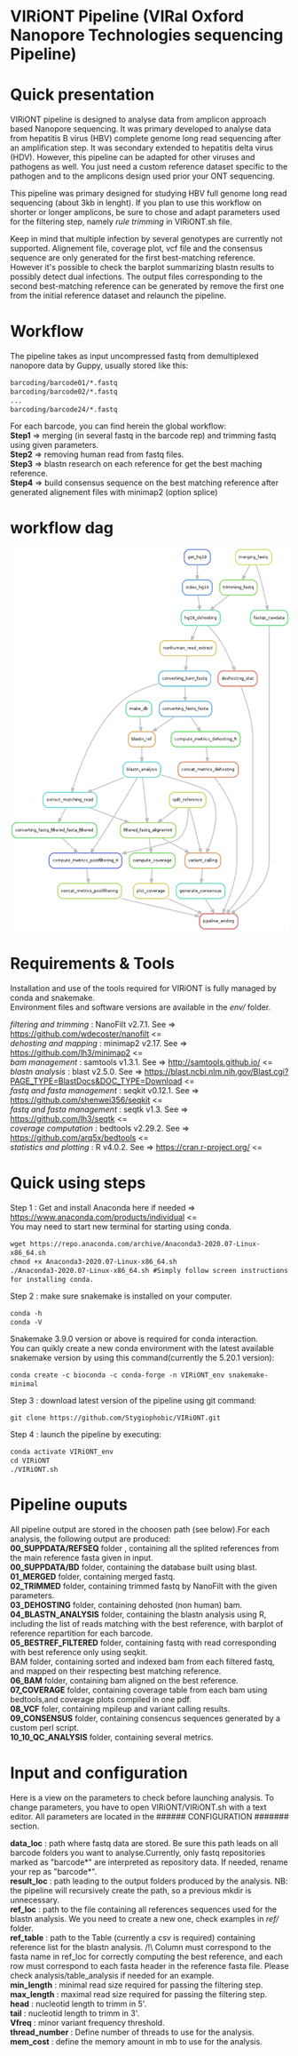 # VIRiONT Pipeline (VIRal Oxford Nanopore Technologies sequencing Pipeline)

# Quick presentation

VIRiONT pipeline is designed to analyse data from amplicon approach based Nanopore sequencing. It was primary developed to analyse data from hepatitis B virus (HBV) complete genome long read sequencing after an amplification step. It was secondary extended to hepatitis delta virus (HDV). However, this pipeline can be adapted for other viruses and pathogens as well. You just need a custom reference dataset specific to the pathogen and to the amplicons design used prior your ONT sequencing.

This pipeline was primary designed for studying HBV full genome long read sequencing (about 3kb in lenght). If you plan to use this workflow on shorter or longer amplicons, be sure to chose and adapt parameters used for the filtering step, namely *rule trimming* in VIRiONT.sh file.

Keep in mind that multiple infection by several genotypes are currently not supported. Alignement file, coverage plot, vcf file and the consensus sequence are only generated for the first best-matching reference.  However it's possible to check the barplot summarizing blastn results to possibly detect dual infections. The output files corresponding to the second best-matching reference can be generated by remove the first one from the initial reference dataset and relaunch the pipeline.

# Workflow

The pipeline takes as input uncompressed fastq from demultiplexed nanopore data by Guppy, usually stored like this:  
```
barcoding/barcode01/*.fastq
barcoding/barcode02/*.fastq
...
barcoding/barcode24/*.fastq
``` 
For each barcode, you can find herein the global workflow:  
**Step1** => merging (in several fastq in the barcode rep) and trimming fastq using given parameters.  
**Step2** => removing human read from fastq files.  
**Step3** => blastn research on each reference for get the best maching reference.     
**Step4** => build consensus sequence on the best matching reference after generated alignement files with minimap2 (option splice)    

# workflow dag

![image info](./documents/workflow.png)

# Requirements & Tools

Installation and use of the tools required for VIRiONT is fully managed by conda and snakemake.  
Environment files and software versions are available in the *env/* folder.  

*filtering and trimming* : NanoFilt v2.7.1. See => https://github.com/wdecoster/nanofilt <=  
*dehosting and mapping* : minimap2 v2.17. See => https://github.com/lh3/minimap2 <=  
*bam management* : samtools v1.3.1. See => http://samtools.github.io/ <=  
*blastn analysis* : blast v2.5.0. See => https://blast.ncbi.nlm.nih.gov/Blast.cgi?PAGE_TYPE=BlastDocs&DOC_TYPE=Download <=  
*fastq and fasta management* : seqkit v0.12.1. See => https://github.com/shenwei356/seqkit <=  
*fastq and fasta management* : seqtk v1.3. See => https://github.com/lh3/seqtk <=   
*coverage computation* : bedtools v2.29.2. See => https://github.com/arq5x/bedtools <=   
*statistics and plotting* : R v4.0.2. See => https://cran.r-project.org/ <=  


# Quick using steps

Step 1 : Get and install Anaconda here if needed => https://www.anaconda.com/products/individual <=  
You may need to start new terminal for starting using conda.   
```
wget https://repo.anaconda.com/archive/Anaconda3-2020.07-Linux-x86_64.sh
chmod +x Anaconda3-2020.07-Linux-x86_64.sh
./Anaconda3-2020.07-Linux-x86_64.sh #Simply follow screen instructions for installing conda.
```
Step 2 : make sure snakemake is installed on your computer. 
```
conda -h
conda -V
``` 
Snakemake 3.9.0 version or above is required for conda interaction.  
You can quikly create a new conda environment with the latest available snakemake version by using this command(currently the 5.20.1 version):  
```
conda create -c bioconda -c conda-forge -n VIRiONT_env snakemake-minimal
```
Step 3 : download latest version of the pipeline using git command:  
```
git clone https://github.com/Stygiophobic/VIRiONT.git
```
Step 4 : launch the pipeline by executing:  
```
conda activate VIRiONT_env
cd VIRiONT
./VIRiONT.sh
```

# Pipeline ouputs

All pipeline output are stored in the choosen path (see below).For each analysis, the following output are produced:  
**00_SUPPDATA/REFSEQ** folder , containing all the splited references from the main reference fasta given in input.  
**00_SUPPDATA/BD** folder, containing the database built using blast.  
**01_MERGED** folder, containing merged fastq.  
**02_TRIMMED** folder, containing trimmed fastq by NanoFilt with the given parameters.  
**03_DEHOSTING** folder, containing dehosted (non human) bam.  
**04_BLASTN_ANALYSIS** folder, containing the blastn analysis using R, including the list of reads matching with the best reference, with barplot of reference repartition for each barcode.  
**05_BESTREF_FILTERED** folder, containing fastq with read corresponding with best reference only using seqkit.  
BAM folder, containing sorted and indexed bam from each filtered fastq, and mapped on their respecting best matching reference.  
**06_BAM** folder, containing bam aligned on the best reference.  
**07_COVERAGE** folder, containing coverage table from each bam using bedtools,and coverage plots compiled in one pdf.  
**08_VCF** foler, containing mpileup and variant calling results.  
**09_CONSENSUS** folder, containing consencus sequences generated by a custom perl script.  
**10_10_QC_ANALYSIS** folder, containing several metrics.  


# Input and configuration

Here is a view on the parameters to check before launching analysis. To change parameters, you have to open VIRiONT/VIRiONT.sh with a text editor. All parameters are located in the ###### CONFIGURATION ####### section.

**data_loc** : path where fastq data are stored. Be sure this path leads on all barcode folders you want to analyse.Currently, only fastq repositories marked as "barcode*" are interpreted as repository data. If needed, rename your rep as "barcode*".  
**result_loc** : path leading to the output folders produced by the analysis. NB: the pipeline will recursively create the path, so a previous mkdir is unnecessary.  
**ref_loc** : path to the file containing all references sequences used for the blastn analysis. We you need to create a new one, check examples in *ref/* folder.  
**ref_table** : path to the Table (currently a csv is required) containing reference list for the blastn analysis. /!\ Column must correspond to the fasta name in ref_loc for correctly computing the best reference, and each row must correspond to each fasta header in the reference fasta file. Please check analysis/table_analysis if needed for an example.  
**min_length** : minimal read size required for passing the filtering step.  
**max_length** : maximal read size required for passing the filtering step.  
**head** : nucleotid length to trimm in 5'.  
**tail** : nucleotid length to trimm in 3'.  
**Vfreq** : minor variant frequency threshold.  
**thread_number** : Define number of threads to use for the analysis.  
**mem_cost** : define the memory amount in mb to use for the analysis.
